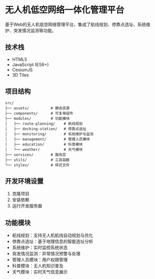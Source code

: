 # 无人机低空网络一体化管理平台

基于Web的无人机低空网络管理平台，集成了航线规划、停靠点选址、系统维护、突发情况监测等功能。

## 技术栈

- HTML5
- JavaScript (ES6+)
- CesiumJS
- 3D Tiles

## 项目结构

```
src/
├── assets/          # 静态资源
├── components/      # 可复用组件
├── modules/         # 功能模块
│   ├── route-planning/    # 航线规划
│   ├── docking-station/   # 停靠点选址
│   ├── monitoring/        # 系统维护与监测
│   ├── management/        # 管理人员模块
│   ├── education/         # 科普模块
│   └── weather/           # 天气模块
├── services/        # 服务层
├── utils/           # 工具函数
└── styles/          # 样式文件
```

## 开发环境设置

1. 克隆项目
2. 安装依赖
3. 运行开发服务器

## 功能模块

- 航线规划：支持无人机航线自动规划与优化
- 停靠点选址：基于地理信息的智能选址分析
- 系统维护：实时监控系统状态
- 突发情况监测：异常情况预警与处理
- 管理人员模块：用户权限管理
- 科普模块：无人机知识普及
- 天气模块：实时天气信息展示
